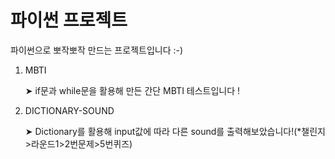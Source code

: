 # 파이썬 프로젝트
파이썬으로 뽀작뽀작 만드는 프로젝트입니다 :-)

1. MBTI       

   ➤ if문과 while문을 활용해 만든 간단 MBTI 테스트입니다 !

2. DICTIONARY-SOUND

   ➤ Dictionary를 활용해 input값에 따라 다른 sound를 출력해보았습니다!(\*챌린지>라운드1>2번문제>5번퀴즈)
